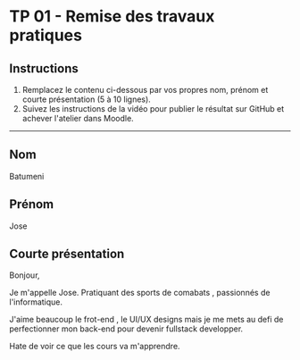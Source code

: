 # TP 01 - Remise des travaux pratiques

## Instructions

1. Remplacez le contenu ci-dessous par vos propres nom, prénom et courte présentation (5 à 10 lignes).
2. Suivez les instructions de la vidéo pour publier le résultat sur GitHub et achever l'atelier dans Moodle.

---

## Nom

Batumeni

## Prénom

Jose

## Courte présentation

Bonjour,

Je m'appelle Jose.
Pratiquant des sports de comabats , passionnés de l'informatique.

J'aime beaucoup le frot-end , le UI/UX designs mais je me mets au defi de perfectionner mon back-end pour devenir fullstack developper.

Hate de voir ce que les cours va m'apprendre.

